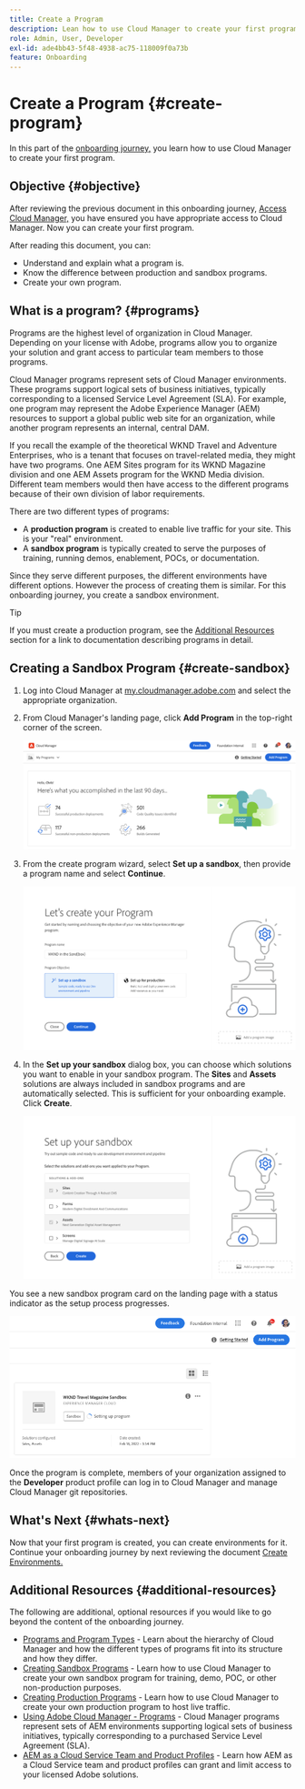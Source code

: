 ```yaml
---
title: Create a Program
description: Lean how to use Cloud Manager to create your first program.
role: Admin, User, Developer
exl-id: ade4bb43-5f48-4938-ac75-118009f0a73b
feature: Onboarding
---
```

# Create a Program {#create-program}

In this part of the [onboarding journey,](overview.md) you learn how to use Cloud Manager to create your first program.

## Objective {#objective}

After reviewing the previous document in this onboarding journey, [Access Cloud Manager,](cloud-manager.md) you have ensured you have appropriate access to Cloud Manager. Now you can create your first program.

After reading this document, you can:

* Understand and explain what a program is.
* Know the difference between production and sandbox programs.
* Create your own program.

## What is a program? {#programs}

Programs are the highest level of organization in Cloud Manager. Depending on your license with Adobe, programs allow you to organize your solution and grant access to particular team members to those programs.

Cloud Manager programs represent sets of Cloud Manager environments. These programs support logical sets of business initiatives, typically corresponding to a licensed Service Level Agreement (SLA). For example, one program may represent the Adobe Experience Manager (AEM) resources to support a global public web site for an organization, while another program represents an internal, central DAM.

If you recall the example of the theoretical WKND Travel and Adventure Enterprises, who is a tenant that focuses on travel-related media, they might have two programs. One AEM Sites program for its WKND Magazine division and one AEM Assets program for the WKND Media division. Different team members would then have access to the different programs because of their own division of labor requirements.

There are two different types of programs:

* A **production program** is created to enable live traffic for your site. This is your "real" environment.
* A **sandbox program** is typically created to serve the purposes of training, running demos, enablement, POCs, or documentation.

Since they serve different purposes, the different environments have different options. However the process of creating them is similar. For this onboarding journey, you create a sandbox environment.

>[!TIP]
>
>If you must create a production program, see the [Additional Resources](#additional-resources) section for a link to documentation describing programs in detail.

## Creating a Sandbox Program {#create-sandbox}

1. Log into Cloud Manager at [my.cloudmanager.adobe.com](https://my.cloudmanager.adobe.com/) and select the appropriate organization.
 
1. From Cloud Manager's landing page, click **Add Program** in the top-right corner of the screen.

   ![Cloud Manager landing page](/help/implementing/cloud-manager/getting-access-to-aem-in-cloud/assets/cloud-manager-my-programs.png) 

1. From the create program wizard, select **Set up a sandbox**, then provide a program name and select **Continue**.

   ![Program type creation](/help/implementing/cloud-manager/getting-access-to-aem-in-cloud/assets/create-sandbox.png)

1. In the **Set up your sandbox** dialog box, you can choose which solutions you want to enable in your sandbox program. The **Sites** and **Assets** solutions are always included in sandbox programs and are automatically selected. This is sufficient for your onboarding example. Click **Create**.

   ![Solution selection](assets/set-up-sandbox-onboarding.png)
   
You see a new sandbox program card on the landing page with a status indicator as the setup process progresses.

![Sandbox creation from overview page](/help/implementing/cloud-manager/getting-access-to-aem-in-cloud/assets/program-create-setupdemo2.png)

Once the program is complete, members of your organization assigned to the **Developer** product profile can log in to Cloud Manager and manage Cloud Manager git repositories.

## What's Next {#whats-next}

Now that your first program is created, you can create environments for it. Continue your onboarding journey by next reviewing the document [Create Environments.](create-environments.md)

## Additional Resources {#additional-resources}

The following are additional, optional resources if you would like to go beyond the content of the onboarding journey.

* [Programs and Program Types](/help/implementing/cloud-manager/getting-access-to-aem-in-cloud/program-types.md) - Learn about the hierarchy of Cloud Manager and how the different types of programs fit into its structure and how they differ.
* [Creating Sandbox Programs](/help/implementing/cloud-manager/getting-access-to-aem-in-cloud/creating-sandbox-programs.md) - Learn how to use Cloud Manager to create your own sandbox program for training, demo, POC, or other non-production purposes.
* [Creating Production Programs](/help/implementing/cloud-manager/getting-access-to-aem-in-cloud/creating-production-programs.md) - Learn how to use Cloud Manager to create your own production program to host live traffic.
* [Using Adobe Cloud Manager - Programs](https://experienceleague.adobe.com/docs/experience-manager-learn/cloud-service/cloud-manager/programs.html) - Cloud Manager programs represent sets of AEM environments supporting logical sets of business initiatives, typically corresponding to a purchased Service Level Agreement (SLA).
* [AEM as a Cloud Service Team and Product Profiles](/help/onboarding/aem-cs-team-product-profiles.md) - Learn how AEM as a Cloud Service team and product profiles can grant and limit access to your licensed Adobe solutions.
